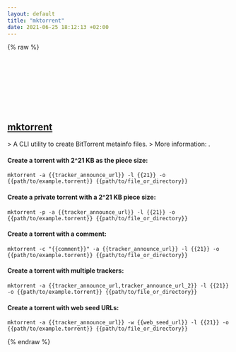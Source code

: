 ```yaml
---
layout: default
title: "mktorrent"
date: 2021-06-25 18:12:13 +02:00
---
```

{% raw %}
<h2 id="mktorrent">
  <a href="/en/common/mktorrent.html">mktorrent</a> <a href="#mktorrent"><svg class="icon">
    <use href="/assets/images/unicode_sprite.svg#link" />
  </svg></a>
</h2>
> A CLI utility to create BitTorrent metainfo files.
> More information: <https://github.com/Rudde/mktorrent>.

#### Create a torrent with 2^21 KB as the piece size:
```shell
mktorrent -a {{tracker_announce_url}} -l {{21}} -o {{path/to/example.torrent}} {{path/to/file_or_directory}}
```
#### Create a private torrent with a 2^21 KB piece size:
```shell
mktorrent -p -a {{tracker_announce_url}} -l {{21}} -o {{path/to/example.torrent}} {{path/to/file_or_directory}}
```
#### Create a torrent with a comment:
```shell
mktorrent -c "{{comment}}" -a {{tracker_announce_url}} -l {{21}} -o {{path/to/example.torrent}} {{path/to/file_or_directory}}
```
#### Create a torrent with multiple trackers:
```shell
mktorrent -a {{tracker_announce_url,tracker_announce_url_2}} -l {{21}} -o {{path/to/example.torrent}} {{path/to/file_or_directory}}
```
#### Create a torrent with web seed URLs:
```shell
mktorrent -a {{tracker_announce_url}} -w {{web_seed_url}} -l {{21}} -o {{path/to/example.torrent}} {{path/to/file_or_directory}}
```
{% endraw %}